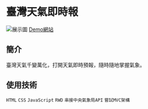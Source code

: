 # 臺灣天氣即時報
![展示圖](https://github.com/yixuan173/taiwan-weather/blob/master/%E5%B1%95%E7%A4%BA.gif "臺灣天氣即時報")
[Demo網站](https://taiwan-weather-web.netlify.app/ "臺灣天氣即時報")

## 簡介

臺灣天氣千變萬化，打開天氣即時預報，隨時隨地掌握氣象。

## 使用技術

`HTML`
`CSS`
`JavaScript`
`RWD`
`串接中央氣象局API`
`嘗試MVC架構`
